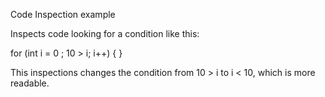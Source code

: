 Code Inspection example

Inspects code looking for a condition like this:

for (int i = 0 ; 10 > i; i++) {
}

This inspections changes the condition from 10 > i to i < 10, which is more readable.
